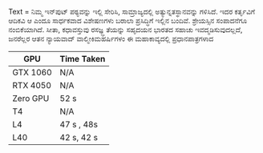 Text = ನಿಮ್ಮ ಇನ್‌ಪುಟ್ ಪಠ್ಯವನ್ನು ಇಲ್ಲಿ ಸೇರಿಸಿ, ಸಾಮ್ರಾಜ್ಯದಲ್ಲಿ ಅತ್ಯುನ್ನತಸ್ಥಾನವನ್ನು ಗಳಿಸಿದೆ. ಇದರ ಕರ್ತೃವಿಗೆ ಆದಿಕವಿ ಆ ಎಂದೂ ಸಾರ್ಧಕವಾದ ವಿಶೇಷಣಗಳು ಬರಾಲಾ ಪ್ರಸಿದ್ಧಿಗೆ ಇಲ್ಲಿನ ಬಂದಿವೆ. ಶ್ರೇಯಸ್ಸಿನ ಸಂಪಾದನೆಗೂ ನಂಬಿಕೆಯಾಗಿದೆ. ಸೀತಾ, ಕಧಾವಸ್ತುವು ರಸಜ್ಞ್ಞ ತೆಯನ್ನು ಸಹೃದಯನ  ಭಾರತದ ಸಹಾಚು ಇವದ್ಮಡಿಸುವುದಲ್ಲದೆ, ಜನರೆಲ್ಲರ ಆತನ ನ್ಯಾಯವಾದ್‌ ವಾಲ್ಮೀಕಿಮಹರ್ಷಿಗಳಂ ಈ ಮಹಾಕಾವ್ಯದಲ್ಲಿ ಪ್ರಧಾನಪಾತ್ರಗಳಾದ


| GPU          | Time Taken | 
|--------------|------------|
| GTX 1060     | N/A        |
| RTX 4050     | N/A        |
| Zero GPU     | 52 s       | 
| T4           | N/A        | 
| L4           | 47 s , 48s |
| L40          | 42 s, 42 s |